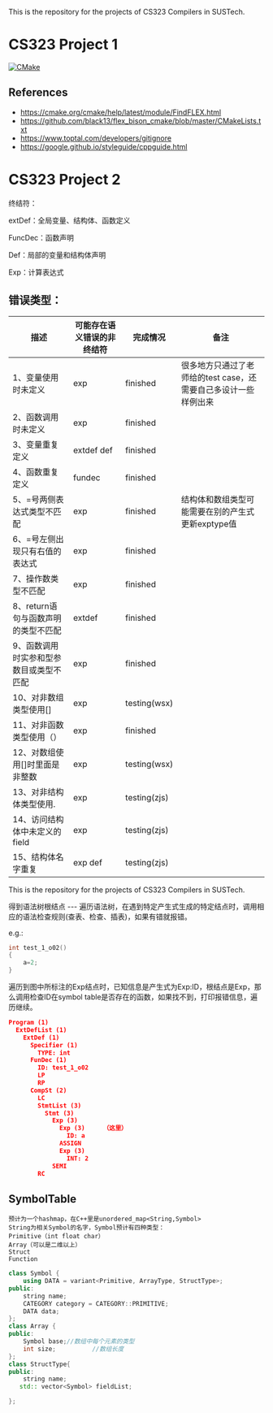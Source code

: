 This is the repository for the projects of CS323 Compilers in SUSTech.
# CS323 Project 1

[![CMake](https://github.com/wateryloo/CS323-project1/actions/workflows/cmake.yml/badge.svg)](https://github.com/wateryloo/CS323-project1/actions/workflows/cmake.yml)

## References

- https://cmake.org/cmake/help/latest/module/FindFLEX.html
- https://github.com/black13/flex_bison_cmake/blob/master/CMakeLists.txt
- https://www.toptal.com/developers/gitignore
- https://google.github.io/styleguide/cppguide.html

# CS323 Project 2

终结符：

extDef：全局变量、结构体、函数定义

FuncDec：函数声明

Def：局部的变量和结构体声明

Exp：计算表达式

## 错误类型：

| 描述                                    | 可能存在语义错误的非终结符 | 完成情况     | 备注                                                         |
| --------------------------------------- | -------------------------- | ------------ | ------------------------------------------------------------ |
| 1、变量使用时未定义                     | exp                        | finished     | 很多地方只通过了老师给的test case，还需要自己多设计一些样例出来 |
| 2、函数调用时未定义                     | exp                        | finished     |                                                              |
| 3、变量重复定义                         | extdef def                 | finished     |                                                              |
| 4、函数重复定义                         | fundec                     | finished     |                                                              |
| 5、=号两侧表达式类型不匹配              | exp                        | finished     | 结构体和数组类型可能需要在别的产生式更新exptype值            |
| 6、=号左侧出现只有右值的表达式          | exp                        | finished     |                                                              |
| 7、操作数类型不匹配                     | exp                        | finished     |                                                              |
| 8、return语句与函数声明的类型不匹配     | extdef                     | finished     |                                                              |
| 9、函数调用时实参和型参数目或类型不匹配 | exp                        | finished     |                                                              |
| 10、对非数组类型使用[]                  | exp                        | testing(wsx) |                                                              |
| 11、对非函数类型使用（）                | exp                        | finished     |                                                              |
| 12、对数组使用[]时里面是非整数          | exp                        | testing(wsx) |                                                              |
| 13、对非结构体类型使用.                 | exp                        | testing(zjs) |                                                              |
| 14、访问结构体中未定义的field           | exp                        | testing(zjs) |                                                              |
| 15、结构体名字重复                      | exp def                    | testing(zjs) |                                                              |

This is the repository for the projects of CS323 Compilers in SUSTech.


得到语法树根结点 --- 遍历语法树，在遇到特定产生式生成的特定结点时，调用相应的语法检查规则(查表、检查、插表)，如果有错就报错。

e.g.:

```c++
int test_1_o02()
{
    a=2;
}
```

遍历到图中所标注的Exp结点时，已知信息是产生式为Exp:ID，根结点是Exp，那么调用检查ID在symbol table是否存在的函数，如果找不到，打印报错信息，遍历继续。

```json
Program (1)
  ExtDefList (1)
    ExtDef (1)
      Specifier (1)
        TYPE: int
      FunDec (1)
        ID: test_1_o02
        LP
        RP
      CompSt (2)
        LC
        StmtList (3)
          Stmt (3)
            Exp (3)  
              Exp (3)     （这里）
                ID: a     
              ASSIGN
              Exp (3)
                INT: 2
            SEMI
        RC
```

## SymbolTable

```
预计为一个hashmap，在C++里是unordered_map<String,Symbol>
String为相关Symbol的名字，Symbol预计有四种类型：
Primitive（int float char）
Array（可以是二维以上）
Struct
Function
```

```C++
class Symbol {
    using DATA = variant<Primitive, ArrayType, StructType>;
public:
    string name;
    CATEGORY category = CATEGORY::PRIMITIVE;
    DATA data;
};
class Array {
public:
    Symbol base;//数组中每个元素的类型
    int size;          //数组长度
};
class StructType{
public:
    string name;
   std:: vector<Symbol> fieldList;

};
```

